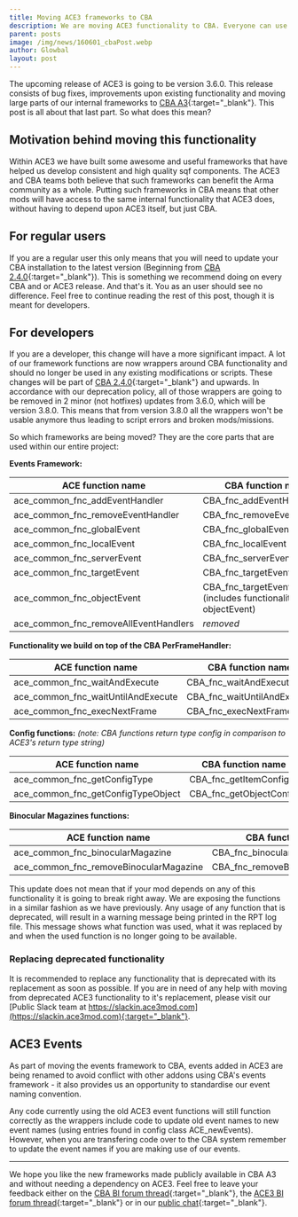 ```yaml
---
title: Moving ACE3 frameworks to CBA
description: We are moving ACE3 functionality to CBA. Everyone can use those functions now without needing a dependency on ACE
parent: posts
image: /img/news/160601_cbaPost.webp
author: Glowbal
layout: post
---
```


The upcoming release of ACE3 is going to be version 3.6.0. This release consists of bug fixes, improvements upon existing functionality and moving large parts of our internal frameworks to [CBA A3](https://github.com/CBATeam/CBA_A3){:target="_blank"}. This post is all about that last part. So what does this mean? 

<!--more-->

## Motivation behind moving this functionality

Within ACE3 we have built some awesome and useful frameworks that have helped us develop consistent and high quality sqf components. The ACE3 and CBA teams both believe that such frameworks can benefit the Arma community as a whole. Putting such frameworks in CBA means that other mods will have access to the same internal functionality that ACE3 does, without having to depend upon ACE3 itself, but just CBA.


## For regular users

If you are a regular user this only means that you will need to update your CBA installation to the latest version (Beginning from [CBA 2.4.0](https://github.com/CBATeam/CBA_A3/releases/tag/v2.4.0.160530){:target="_blank"}). This is something we recommend doing on every CBA and or ACE3 release. And that's it. You as an user should see no difference. Feel free to continue reading the rest of this post, though it is meant for developers.

## For developers

If you are a developer, this change will have a more significant impact. A lot of our framework functions are now wrappers around CBA functionality and should no longer be used in any existing modifications or scripts. These changes will be part of [CBA 2.4.0](https://github.com/CBATeam/CBA_A3/releases/tag/v2.4.0.160530){:target="_blank"} and upwards. In accordance with our deprecation policy, all of those wrappers are going to be removed in 2 minor (not hotfixes) updates from 3.6.0, which will be version 3.8.0. This means that from version 3.8.0 all the wrappers won't be usable anymore thus leading to script errors and broken mods/missions. 

So which frameworks are being moved? They are the core parts that are used within our entire project:

**Events Framework:**

|ACE function name | CBA function name|
|------------ | -------------|
|ace_common_fnc_addEventHandler | CBA_fnc_addEventHandler|
|ace_common_fnc_removeEventHandler | CBA_fnc_removeEventHandler|
|ace_common_fnc_globalEvent | CBA_fnc_globalEvent|
|ace_common_fnc_localEvent | CBA_fnc_localEvent|
|ace_common_fnc_serverEvent | CBA_fnc_serverEvent|
|ace_common_fnc_targetEvent | CBA_fnc_targetEvent|
|ace_common_fnc_objectEvent | CBA_fnc_targetEvent (includes functionality from objectEvent)|
|ace_common_fnc_removeAllEventHandlers| *removed* |

**Functionality we build on top of the CBA PerFrameHandler:**

|ACE function name | CBA function name|
|------------ | -------------|
|ace_common_fnc_waitAndExecute | CBA_fnc_waitAndExecute|
|ace_common_fnc_waitUntilAndExecute | CBA_fnc_waitUntilAndExecute|
|ace_common_fnc_execNextFrame | CBA_fnc_execNextFrame|

**Config functions:**
*(note: CBA functions return type config in comparison to ACE3's return type string)*

|ACE function name | CBA function name|
|------------ | -------------|
|ace_common_fnc_getConfigType | CBA_fnc_getItemConfig|
|ace_common_fnc_getConfigTypeObject | CBA_fnc_getObjectConfig|

**Binocular Magazines functions:**

|ACE function name | CBA function name|
|------------ | -------------|
|ace_common_fnc_binocularMagazine | CBA_fnc_binocularMagazine|
|ace_common_fnc_removeBinocularMagazine | CBA_fnc_removeBinocularMagazine|

This update does not mean that if your mod depends on any of this functionality it is going to break right away. We are exposing the functions in a similar fashion as we have previously. Any usage of any function that is deprecated, will result in a warning message being printed in the RPT log file. This message shows what function was used, what it was replaced by and when the used function is no longer going to be available.

### Replacing deprecated functionality

It is recommended to replace any functionality that is deprecated with its replacement as soon as possible. If you are in need of any help with moving from deprecated ACE3 functionality to it's replacement, please visit our [Public Slack team at https://slackin.ace3mod.com](https://slackin.ace3mod.com){:target="_blank"}.


## ACE3 Events

As part of moving the events framework to CBA, events added in ACE3 are being renamed to avoid conflict with other addons using CBA's events framework - it also provides us an opportunity to standardise our event naming convention.

Any code currently using the old ACE3 event functions will still function correctly as the wrappers include code to update old event names to new event names (using entries found in config class ACE_newEvents). However, when you are transfering code over to the CBA system remember to update the event names if you are making use of our events.

---

We hope you like the new frameworks made publicly available in CBA A3 and without needing a dependency on ACE3. Feel free to leave your feedback either on the [CBA BI forum thread](https://forums.bistudio.com/topic/168277-cba-community-base-addons-arma-3/){:target="_blank"}, the [ACE3 BI forum thread](https://forums.bistudio.com/topic/181341-ace3-a-collaborative-merger-between-agm-cse-and-ace/){:target="_blank"} or in our [public chat](https://slackin.ace3mod.com){:target="_blank"}.
